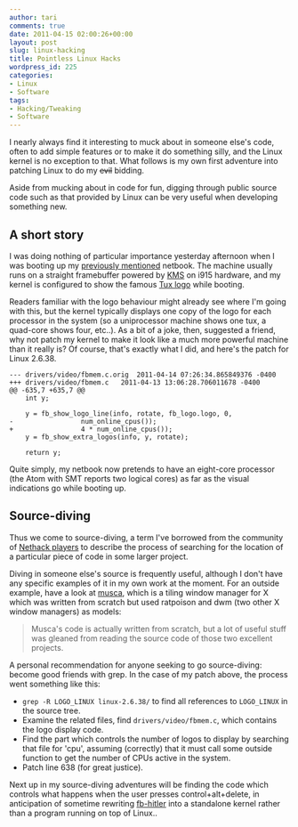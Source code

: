 ```yaml
---
author: tari
comments: true
date: 2011-04-15 02:00:26+00:00
layout: post
slug: linux-hacking
title: Pointless Linux Hacks
wordpress_id: 225
categories:
- Linux
- Software
tags:
- Hacking/Tweaking
- Software
---
```


I nearly always find it interesting to muck about in someone else's code, often
to add simple features or to make it do something silly, and the Linux kernel is
no exception to that. What follows is my own first adventure into patching Linux
to do my <del>evil</del> bidding.

Aside from mucking about in code for fun, digging through public source code
such as that provided by Linux can be very useful when developing something new.

## A short story

I was doing nothing of particular importance yesterday afternoon when I was
booting up my [previously mentioned](http://www.taricorp.net/2011/btrfs)
netbook. The machine usually runs on a straight framebuffer powered by
[KMS](https://wiki.archlinux.org/index.php/Kernel_Mode_Setting) on i915
hardware, and my kernel is configured to show the famous [Tux
logo](http://www.sjbaker.org/wiki/index.php?title=The_History_of_Tux_the_Linux_Penguin)
while booting.

Readers familiar with the logo behaviour might already see where I'm going with
this, but the kernel typically displays one copy of the logo for each processor
in the system (so a uniprocessor machine shows one tux, a quad-core shows four,
etc..). As a bit of a joke, then, suggested a friend, why not patch my kernel to
make it look like a much more powerful machine than it really is? Of course,
that's exactly what I did, and here's the patch for Linux 2.6.38.

```
--- drivers/video/fbmem.c.orig	2011-04-14 07:26:34.865849376 -0400
+++ drivers/video/fbmem.c	2011-04-13 13:06:28.706011678 -0400
@@ -635,7 +635,7 @@
 	int y;

 	y = fb_show_logo_line(info, rotate, fb_logo.logo, 0,
-			      num_online_cpus());
+			      4 * num_online_cpus());
 	y = fb_show_extra_logos(info, y, rotate);

 	return y;
```

Quite simply, my netbook now pretends to have an eight-core processor (the Atom
with SMT reports two logical cores) as far as the visual indications go while
booting up.

## Source-diving

Thus we come to source-diving, a term I've borrowed from the community of
[Nethack players](http://nethack.wikia.com/wiki/Source_diving) to describe the
process of searching for the location of a particular piece of code in some
larger project.

Diving in someone else's source is frequently useful, although I don't have any
specific examples of it in my own work at the moment. For an outside example,
have a look at
[musca](http://web.archive.org/web/20140909014359/http://aerosuidae.net/musca.html),
which is a tiling window manager for X which was written from scratch but used
ratpoison and dwm (two other X window managers) as models:

> Musca's code is actually written from scratch, but a lot of useful stuff was
> gleaned from reading the source code of those two excellent projects.

A personal recommendation for anyone seeking to go source-diving: become good
friends with grep. In the case of my patch above, the process went something
like this:

  * `grep -R LOGO_LINUX linux-2.6.38/` to find all references to `LOGO_LINUX` in
    the source tree.
  * Examine the related files, find `drivers/video/fbmem.c`, which contains the
    logo display code.
  * Find the part which controls the number of logos to display by searching
    that file for 'cpu', assuming (correctly) that it must call some outside
function to get the number of CPUs active in the system.
  * Patch line 638 (for great justice).

Next up in my source-diving adventures will be finding the code which controls
what happens when the user presses control+alt+delete, in anticipation of
sometime rewriting [fb-hitler](http://www.taricorp.net/projects/fb-hitler) into
a standalone kernel rather than a program running on top of Linux..
